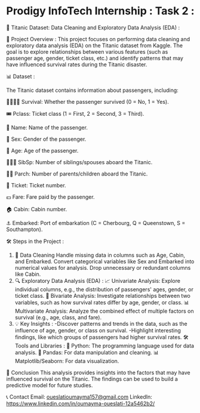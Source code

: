 # Prodigy InfoTech Internship : Task 2 :
🚢 Titanic Dataset: Data Cleaning and Exploratory Data Analysis (EDA) :

📝 Project Overview : 
This project focuses on performing data cleaning and exploratory data analysis (EDA) on the Titanic dataset from Kaggle. The goal is to explore relationships between various features (such as passenger age, gender, ticket class, etc.) and identify patterns that may have influenced survival rates during the Titanic disaster.

📊 Dataset :

The Titanic dataset contains information about passengers, including:

🧍‍♂️🧍‍♀️ Survival: Whether the passenger survived (0 = No, 1 = Yes).

🎟️ Pclass: Ticket class (1 = First, 2 = Second, 3 = Third).

📛 Name: Name of the passenger.

👤 Sex: Gender of the passenger.

👶 Age: Age of the passenger.

👨‍👩‍👦 SibSp: Number of siblings/spouses aboard the Titanic.

👨‍👧 Parch: Number of parents/children aboard the Titanic.

🎫 Ticket: Ticket number.

💵 Fare: Fare paid by the passenger.

🏠 Cabin: Cabin number.

⚓ Embarked: Port of embarkation (C = Cherbourg, Q = Queenstown, S = Southampton).

🛠️ Steps in the Project :
1. 🧹 Data Cleaning
Handle missing data in columns such as Age, Cabin, and Embarked.
Convert categorical variables like Sex and Embarked into numerical values for analysis.
Drop unnecessary or redundant columns like Cabin.
2. 🔍 Exploratory Data Analysis (EDA) :
📈 Univariate Analysis: Explore individual columns, e.g., the distribution of passengers' ages, gender, or ticket class.
🔗 Bivariate Analysis: Investigate relationships between two variables, such as how survival rates differ by age, gender, or class.
📊 Multivariate Analysis: Analyze the combined effect of multiple factors on survival (e.g., age, class, and fare).
3. 💡 Key Insights :
-Discover patterns and trends in the data, such as the influence of age, gender, or class on survival.
-Highlight interesting findings, like which groups of passengers had higher survival rates.
🛠️ Tools and Libraries :
🐍 Python: The programming language used for data analysis.
🐼 Pandas: For data manipulation and cleaning.
📊 Matplotlib/Seaborn: For data visualization.

📌 Conclusion
This analysis provides insights into the factors that may have influenced survival on the Titanic. The findings can be used to build a predictive model for future studies.

📞 Contact
Email: oueslatioumayma157@gmail.com
LinkedIn: https://www.linkedin.com/in/oumayma-oueslati-12a5462b2/
